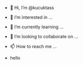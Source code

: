 - 👋 Hi, I’m @kucuktass
- 👀 I’m interested in ...
- 🌱 I’m currently learning ...
- 💞️ I’m looking to collaborate on ...
- 📫 How to reach me ...

- hello 

<!---
kucuktass/kucuktass is a ✨ special ✨ repository because its `README.md` (this file) appears on your GitHub profile.
You can click the Preview link to take a look at your changes.
--->
